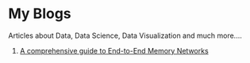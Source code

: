 # My Blogs

Articles about Data, Data Science, Data Visualization and much more....

1. [A comprehensive guide to End-to-End Memory Networks](blogs/memory-networks.md)

